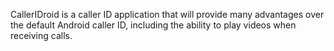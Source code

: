 CallerIDroid is a caller ID application that will provide many advantages over the default Android caller ID, including the ability to play videos when receiving calls.
